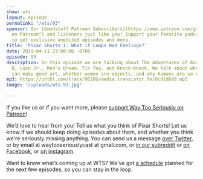 ```yaml
---
show: wts
layout: episode
permalink: "/wts/93"
sponsor: Our [Goodstuff Patreon Subscribers](https://www.patreon.com/goodstuff "Goodstuff
  on Patreon") and listeners just like you! Support your favorite podcasts directly
  to get exclusive unedited episodes and more.
title: 'Pixar Shorts 1: What if Lamps Had Feelings?'
date: 2019-04-11 23:00:00 -0700
episode: 93
description: On this episode we are talking about The Adventures of André & Wally
  B, Luxo Jr., Red's Dream, Tin Toy, and Knick-Knack. We talk about whether bad people
  can make good art, whether women are objects, and why humans are so creepy.
mp3: https://chtbl.com/track/9E18G/media.transistor.fm/8cd1d608.mp3
image: "/uploads/wts-93.jpg"

---
```

If you like us or if you want more, please [support Way Too Seriously on Patreon](https://www.patreon.com/clockworkscast)!

We’d love to hear from you! Tell us what you think of Pixar Shorts! Let us know if we should keep doing episodes about them, and whether you think we're seriously missing anything. You can send us a message [over Twitter](http://www.twitter.com/wtscast), or by email at waytooseriouslycast at gmail.com, or [in our subreddit](https://www.reddit.com/r/Goodstuff_fm/) or [on Facebook](http://www.facebook.com/wtscast), or [on instagram](https://www.instagram.com/waytooseriously/).

Want to know what’s coming up at WTS? We’ve got [a schedule](https://docs.google.com/document/d/1f6fvTgbzQOCUD_potL6mWClmSC3D2cOBgKz36OwSC68) planned for the next few episodes, so you can stay in the loop.